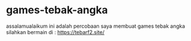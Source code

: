 # games-tebak-angka
assalamualaikum ini adalah percobaan saya membuat games tebak angka silahkan bermain di : https://tebarf2.site/
